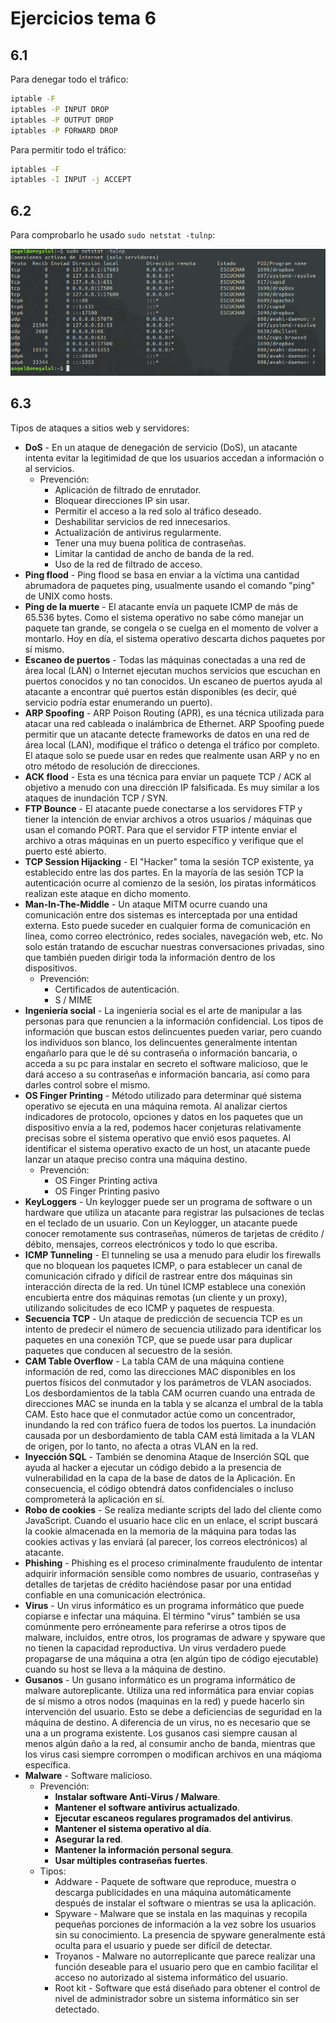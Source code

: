 # Ejercicios tema 6

## 6.1

Para denegar todo el tráfico:

```bash
iptable -F
iptables -P INPUT DROP
iptables -P OUTPUT DROP
iptables -P FORWARD DROP
```

Para permitir todo el tráfico:

```bash
iptables -F
iptables -I INPUT -j ACCEPT
```



## 6.2

Para comprobarlo he usado `sudo netstat -tulnp`:

![](https://github.com/harvestcore/SWAP/blob/master/ejercicios/tema6/images/puertos.png)



## 6.3

Tipos de ataques a sitios web y servidores:

- **DoS** - En un ataque de denegación de servicio (DoS), un atacante intenta evitar la legitimidad de que los usuarios accedan a información o al servicios. 
  - Prevención:
    - Aplicación de filtrado de enrutador.
    - Bloquear direcciones IP sin usar.
    - Permitir el acceso a la red solo al tráfico deseado.
    - Deshabilitar servicios de red innecesarios.
    - Actualización de antivirus regularmente.
    - Tener una muy buena política de contraseñas.
    - Limitar la cantidad de ancho de banda de la red.
    - Uso de la red de filtrado de acceso.
- **Ping flood** - Ping flood se basa en enviar a la víctima una cantidad abrumadora de paquetes ping, usualmente usando el comando "ping" de UNIX como hosts.
- **Ping de la muerte** - El atacante envía un paquete ICMP de más de 65.536 bytes. Como el sistema operativo no sabe cómo manejar un paquete tan grande, se congela o se cuelga en el momento de volver a montarlo. Hoy en día, el sistema operativo descarta dichos paquetes por sí mismo. 
- **Escaneo de puertos** - Todas las máquinas conectadas a una red de área local (LAN) o Internet ejecutan muchos servicios que escuchan en puertos conocidos y no tan conocidos. Un escaneo de puertos ayuda al atacante a encontrar qué puertos están disponibles (es decir, qué servicio podría estar enumerando un puerto). 
- **ARP Spoofing** - ARP Poison Routing (APR), es una técnica utilizada para atacar una red cableada o inalámbrica de Ethernet. ARP Spoofing puede permitir que un atacante detecte frameworks de datos en una red de área local (LAN), modifique el tráfico o detenga el tráfico por completo. El ataque solo se puede usar en redes que realmente usan ARP y no en otro método de resolución de direcciones. 
- **ACK flood** - Esta es una técnica para enviar un paquete TCP / ACK al objetivo a menudo con una dirección IP falsificada. Es muy similar a los ataques de inundación TCP / SYN.
- **FTP Bounce** - El atacante puede conectarse a los servidores FTP y tiener la intención de enviar archivos a otros usuarios / máquinas que usan el comando PORT. Para que el servidor FTP intente enviar el archivo a otras máquinas en un puerto específico y verifique que el puerto esté abierto. 
- **TCP Session Hijacking** - El "Hacker" toma la sesión TCP existente, ya establecido entre las dos partes. En la mayoría de las sesión TCP la autenticación ocurre al comienzo de la sesión, los piratas informáticos realizan este ataque en dicho momento. 
- **Man-In-The-Middle** - Un ataque MITM ocurre cuando una comunicación entre dos sistemas es interceptada por una entidad externa. Esto puede suceder en cualquier forma de comunicación en línea, como correo electrónico, redes sociales, navegación web, etc. No solo están tratando de escuchar nuestras conversaciones privadas, sino que también pueden dirigir toda la información dentro de los dispositivos. 
  - Prevención:
    - Certificados de autenticación.
    - S / MIME
- **Ingeniería social** - La ingeniería social es el arte de manipular a las personas para que renuncien a la información confidencial. Los tipos de información que buscan estos delincuentes pueden variar, pero cuando los individuos son blanco, los delincuentes generalmente intentan engañarlo para que le dé su contraseña o información bancaria, o acceda a su pc para instalar en secreto el software malicioso, que le dará acceso a su contraseñas e información bancaria, así como para darles control sobre el mismo. 
- **OS Finger Printing** - Método utilizado para determinar qué sistema operativo se ejecuta en una máquina remota. Al analizar ciertos indicadores de protocolo, opciones y datos en los paquetes que un dispositivo envía a la red, podemos hacer conjeturas relativamente precisas sobre el sistema operativo que envió esos paquetes. Al identificar el sistema operativo exacto de un host, un atacante puede lanzar un ataque preciso contra una máquina destino. 
  - Prevención:
    - OS Finger Printing activa
    - OS Finger Printing pasivo
- **KeyLoggers** - Un keylogger puede ser un programa de software o un hardware que utiliza un atacante para registrar las pulsaciones de teclas en el teclado de un usuario. Con un Keylogger, un atacante puede conocer remotamente sus contraseñas, números de tarjetas de crédito / débito, mensajes, correos electrónicos y todo lo que escriba. 
- **ICMP Tunneling** - El tunneling se usa a menudo para eludir los firewalls que no bloquean los paquetes ICMP, o para establecer un canal de comunicación cifrado y difícil de rastrear entre dos máquinas sin interacción directa de la red. Un túnel ICMP establece una conexión encubierta entre dos máquinas remotas (un cliente y un proxy), utilizando solicitudes de eco ICMP y paquetes de respuesta. 
- **Secuencia TCP** - Un ataque de predicción de secuencia TCP es un intento de predecir el número de secuencia utilizado para identificar los paquetes en una conexión TCP, que se puede usar para duplicar paquetes que conducen al secuestro de la sesión. 
- **CAM Table Overflow** - La tabla CAM de una máquina contiene información de red, como las direcciones MAC disponibles en los puertos físicos del conmutador y los parámetros de VLAN asociados. Los desbordamientos de la tabla CAM ocurren cuando una entrada de direcciones MAC se inunda en la tabla y se alcanza el umbral de la tabla CAM. Esto hace que el conmutador actúe como un concentrador, inundando la red con tráfico fuera de todos los puertos. La inundación causada por un desbordamiento de tabla CAM está limitada a la VLAN de origen, por lo tanto, no afecta a otras VLAN en la red. 
- **Inyección SQL** - También se denomina Ataque de Inserción SQL que ayuda al hacker a ejecutar un código debido a la presencia de vulnerabilidad en la capa de la base de datos de la Aplicación. En consecuencia, el código obtendrá datos confidenciales o incluso comprometerá la aplicación en sí.
- **Robo de cookies** - Se realiza mediante scripts del lado del cliente como JavaScript. Cuando el usuario hace clic en un enlace, el script buscará la cookie almacenada en la memoria de la máquina para todas las cookies activas y las enviará (al parecer, los correos electrónicos) al atacante. 
- **Phishing** - Phishing es el proceso criminalmente fraudulento de intentar adquirir información sensible como nombres de usuario, contraseñas y detalles de tarjetas de crédito haciéndose pasar por una entidad confiable en una comunicación electrónica.
- **Virus** - Un virus informático es un programa informático que puede copiarse e infectar una máquina. El término "virus" también se usa comúnmente pero erróneamente para referirse a otros tipos de malware, incluidos, entre otros, los programas de adware y spyware que no tienen la capacidad reproductiva. Un virus verdadero puede propagarse de una máquina a otra (en algún tipo de código ejecutable) cuando su host se lleva a la máquina de destino.
- **Gusanos** - Un gusano informático es un programa informático de malware autoreplicante. Utiliza una red informática para enviar copias de sí mismo a otros nodos (maquinas en la red) y puede hacerlo sin intervención del usuario. Esto se debe a deficiencias de seguridad en la máquina de destino. A diferencia de un virus, no es necesario que se una a un programa existente. Los gusanos casi siempre causan al menos algún daño a la red, al consumir ancho de banda, mientras que los virus casi siempre corrompen o modifican archivos en una máqioma específica. 
- **Malware** - Software malicioso. 
  - Prevención:
    - **Instalar software Anti-Virus / Malware**.
    - **Mantener el software antivirus actualizado**.
    - **Ejecutar escaneos regulares programados del antivirus**.
    - **Mantener el sistema operativo al día**.
    - **Asegurar la red**.
    - **Mantener la información personal segura**.
    - **Usar múltiples contraseñas fuertes**.
  - Tipos:
    - Addware - Paquete de software que reproduce, muestra o descarga publicidades en una máquina automáticamente después de instalar el software o mientras se usa la aplicación.  
    - Spyware - Malware que se instala en las maquinas y recopila pequeñas porciones de información a la vez sobre los usuarios sin su conocimiento. La presencia de spyware generalmente está oculta para el usuario y puede ser difícil de detectar. 
    - Troyanos - Malware no autorreplicante que parece realizar una función deseable para el usuario pero que en cambio facilitar el acceso no autorizado al sistema informático del usuario. 
    - Root kit - Software que está diseñado para obtener el control de nivel de administrador sobre un sistema informático sin ser detectado. 

